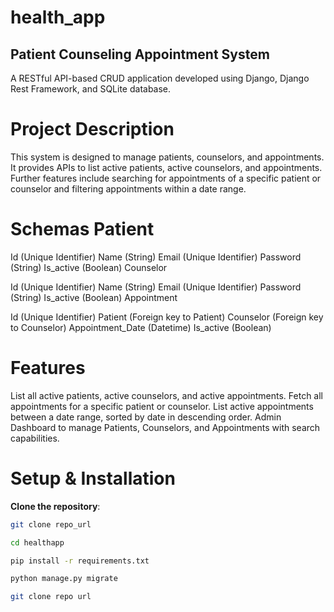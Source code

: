 # health_app
## Patient Counseling Appointment System
A RESTful API-based CRUD application developed using Django, Django Rest Framework, and SQLite database.

# Project Description
This system is designed to manage patients, counselors, and appointments. It provides APIs to list active patients, active counselors, and appointments. Further features include searching for appointments of a specific patient or counselor and filtering appointments within a date range.

# Schemas Patient

Id (Unique Identifier)
Name (String)
Email (Unique Identifier)
Password (String)
Is_active (Boolean)
Counselor

Id (Unique Identifier)
Name (String)
Email (Unique Identifier)
Password (String)
Is_active (Boolean)
Appointment

Id (Unique Identifier)
Patient (Foreign key to Patient)
Counselor (Foreign key to Counselor)
Appointment_Date (Datetime)
Is_active (Boolean)

# Features
List all active patients, active counselors, and active appointments.
Fetch all appointments for a specific patient or counselor.
List active appointments between a date range, sorted by date in descending order.
Admin Dashboard to manage Patients, Counselors, and Appointments with search capabilities.

# Setup & Installation
**Clone the repository**:
```bash
git clone repo_url
```
```bash
cd healthapp
```
```bash
pip install -r requirements.txt
```
```bash
python manage.py migrate
```
```bash
git clone repo url
```

